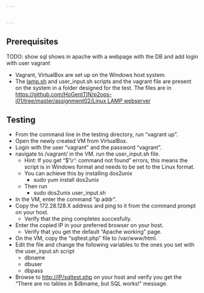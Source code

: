 ```yaml
---


---
```


<h2 id="prerequisites">Prerequisites</h2>
<p>TODO: show sql shows in apache with a webpage with the DB and add login with user vagrant</p>
<ul>
<li>Vagrant, VirtualBox are set up on the Windows host system.</li>
<li>The <a href="http://lamp.sh">lamp.sh</a> and user_input.sh scripts and the vagrant file are present on the system in a folder designed for the test. The files are in <a href="https://github.com/HoGentTIN/p2ops-i01/tree/master/assignment02/Linux%20LAMP%20webserver">https://github.com/HoGentTIN/p2ops-i01/tree/master/assignment02/Linux LAMP webserver</a></li>
</ul>
<h2 id="testing">Testing</h2>
<ul>
<li>From the command line in the testing directory, run “vagrant up”.</li>
<li>Open the newly created VM from VirtualBox.</li>
<li>Login with the user “vagrant” and the password “vagrant”.</li>
<li>navigate to /vagrant/ in the VM. run the user_input.sh file.
<ul>
<li>Hint: If you get “$’\r’: command not found” errors, this means the script is in Windows format and needs to be set to the Linux format.</li>
<li>You can achieve this by installing dos2unix
<ul>
<li>sudo yum install dos2unix</li>
</ul>
</li>
<li>Then run
<ul>
<li>sudo dos2unix user_input.sh</li>
</ul>
</li>
</ul>
</li>
<li>In the VM, enter the command “ip addr”.</li>
<li>Copy the 172.28.128.X address and ping to it from the command prompt on your host.
<ul>
<li>Verify that the ping completes succesfully.</li>
</ul>
</li>
<li>Enter the copied IP in your preferred browser on your host.
<ul>
<li>Verify that you get the default “Apache working” page.</li>
</ul>
</li>
<li>On the VM, copy the “sqltest.php” file to /var/www/html.</li>
<li>Edit the file and change the following variables to the ones you set with the user_input.sh script
<ul>
<li>dbname</li>
<li>dbuser</li>
<li>dbpass</li>
</ul>
</li>
<li>Browse to <a href="http://IP/sqltest.php">http://IP/sqltest.php</a> on your host and verify you get the “There are no tables in $dbname, but SQL works!” message.</li>
</ul>

